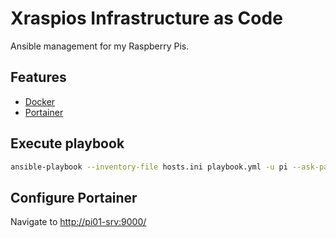 # Xraspios Infrastructure as Code

Ansible management for my Raspberry Pis.

## Features

- [Docker](https://www.docker.com/)
- [Portainer](https://www.portainer.io/)

## Execute playbook

```bash
ansible-playbook --inventory-file hosts.ini playbook.yml -u pi --ask-pass
```

## Configure Portainer

Navigate to <http://pi01-srv:9000/>
